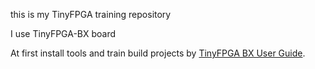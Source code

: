 this is my TinyFPGA training repository

I use TinyFPGA-BX board

At first install tools and train build projects by [TinyFPGA BX User Guide](https://tinyfpga.com/bx/guide.html).
